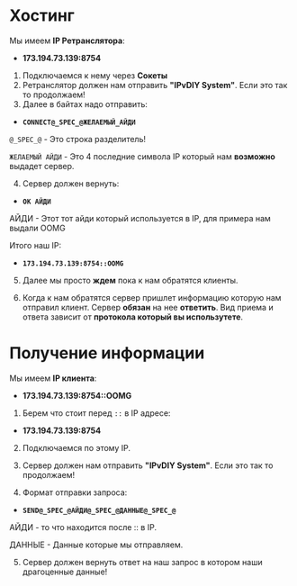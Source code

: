 # Хостинг

Мы имеем **IP Ретранслятора**:

- **173.194.73.139:8754**

1. Подключаемся к нему через **Сокеты**
2. Ретранслятор должен нам отправить **"IPvDIY System"**. Если это так то продолжаем!
3. Далее в байтах надо отправить:

- **```CONNECT@_SPEC_@ЖЕЛАЕМЫЙ_АЙДИ```** 

```@_SPEC_@``` - Это строка разделитель!

```ЖЕЛАЕМЫЙ АЙДИ``` - Это 4 последние символа IP который нам **возможно** выдадет сервер.

4. Сервер должен вернуть:

- **```OK АЙДИ```**

АЙДИ - Этот тот айди который используется в IP, для примера нам выдали OOMG

Итого наш IP:

- **```173.194.73.139:8754::OOMG```**


5. Далее мы просто **ждем** пока к нам обратятся клиенты.

6. Когда к нам обратятся сервер пришлет информацию которую нам отправил клиент. Сервер **обязан** на нее **ответить**. Вид приема и ответа зависит от **протокола который вы использутете**.


# Получение информации
Мы имеем **IP клиента**:


- **173.194.73.139:8754::OOMG**

1. Берем что стоит перед ```::``` в IP адресе:

- **173.194.73.139:8754**

2. Подключаемся по этому IP.

3. Сервер должен нам отправить **"IPvDIY System"**. Если это так то продолжаем! 

4. Формат отправки запроса:
- **```SEND@_SPEC_@АЙДИ@_SPEC_@ДАННЫЕ@_SPEC_@```**

АЙДИ - то что находится после :: в IP.

ДАННЫЕ - Данные которые мы отправляем.

5. Сервер должен вернуть ответ на наш запрос в котором наши драгоценные данные!
